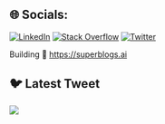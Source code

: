 
## 🌐 Socials:
[![LinkedIn](https://img.shields.io/badge/LinkedIn-%230077B5.svg?logo=linkedin&logoColor=white)](https://linkedin.com/in/serhat-aksakal) [![Stack Overflow](https://img.shields.io/badge/-Stackoverflow-FE7A16?logo=stack-overflow&logoColor=white)](https://stackoverflow.com/users/11993139) [![Twitter](https://img.shields.io/badge/Twitter-%231DA1F2.svg?logo=Twitter&logoColor=white)](https://twitter.com/serhataksakall) 

Building 🚀 https://superblogs.ai
## 🐦 Latest Tweet
[![](https://gtce.itsvg.in/api?username=serhataksakall)](https://twitter.com/serhataksakall)

